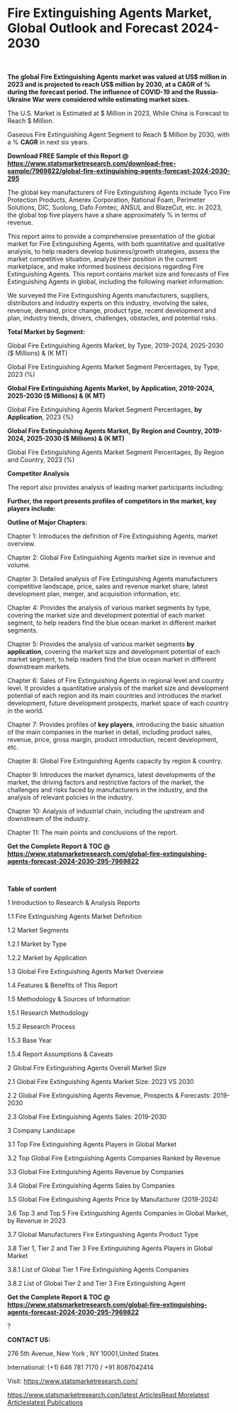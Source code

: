 <h1>Fire Extinguishing Agents Market, Global Outlook and Forecast 2024-2030</h1><br/><p><strong>The global Fire Extinguishing Agents market was valued at US$ million in 2023 and is projected to reach US$ million by 2030, at a <strong>CAGR</strong> of % during the forecast period. The influence of COVID-19 and the Russia-Ukraine War were considered while estimating market sizes.</strong></p>
 
 
 
 <p>The U.S. Market is Estimated at $ Million in 2023, While China is Forecast to Reach $ Million.</p>
 
 
 
 <p>Gaseous Fire Extinguishing Agent Segment to Reach $ Million by 2030, with a % <strong>CAGR</strong> in next six years.</p>
 
 
 
 <p><strong>Download FREE Sample of this Report @ <a href="https://www.statsmarketresearch.com/download-free-sample/7969822/global-fire-extinguishing-agents-forecast-2024-2030-295">https://www.statsmarketresearch.com/download-free-sample/7969822/global-fire-extinguishing-agents-forecast-2024-2030-295</a></strong></p>
 
 
 
 <p>The global key manufacturers of Fire Extinguishing Agents include Tyco Fire Protection Products, Amerex Corporation, National Foam, Perimeter Solutions, DIC, Suolong, Dafo Fomtec, ANSUL and BlazeCut, etc. in 2023, the global top five players have a share approximately % in terms of revenue.</p>
 
 
 
 <p>This report aims to provide a comprehensive presentation of the global market for Fire Extinguishing Agents, with both quantitative and qualitative analysis, to help readers develop business/growth strategies, assess the market competitive situation, analyze their position in the current marketplace, and make informed business decisions regarding Fire Extinguishing Agents. This report contains market size and forecasts of Fire Extinguishing Agents in global, including the following market information:</p>
 
 
 
 <p>We surveyed the Fire Extinguishing Agents manufacturers, suppliers, distributors and industry experts on this industry, involving the sales, revenue, demand, price change, product type, recent development and plan, industry trends, drivers, challenges, obstacles, and potential risks.</p>
 
 
 
 <p><strong>Total Market by Segment:</strong></p>
 
 
 
 <p>Global Fire Extinguishing Agents Market, by Type, 2019-2024, 2025-2030 ($ Millions) & (K MT)</p>
 
 
 
 <p>Global Fire Extinguishing Agents Market Segment Percentages, by Type, 2023 (%)</p>
 
 
 
 <p><strong>Global Fire Extinguishing Agents Market, <strong>by Application</strong>, 2019-2024, 2025-2030 ($ Millions) & (K MT)</strong></p>
 
 
 
 <p>Global Fire Extinguishing Agents Market Segment Percentages, <strong>by Application</strong>, 2023 (%)</p>
 
 
 
 <p><strong>Global Fire Extinguishing Agents Market, By Region and Country, 2019-2024, 2025-2030 ($ Millions) & (K MT)</strong></p>
 
 
 
 <p>Global Fire Extinguishing Agents Market Segment Percentages, By Region and Country, 2023 (%)</p>
 
 
 
 <p><strong>Competitor Analysis</strong></p>
 
 
 
 <p>The report also provides analysis of leading market participants including:</p>
 
 
 
 <p><strong>Further, the report presents profiles of competitors in the market, <strong>key players</strong> include:</strong></p>
 
 
 
 <p><strong>Outline of Major Chapters:</strong></p>
 
 
 
 <p>Chapter 1: Introduces the definition of Fire Extinguishing Agents, market overview.</p>
 
 
 
 <p>Chapter 2: Global Fire Extinguishing Agents market size in revenue and volume.</p>
 
 
 
 <p>Chapter 3: Detailed analysis of Fire Extinguishing Agents manufacturers competitive landscape, price, sales and revenue market share, latest development plan, merger, and acquisition information, etc.</p>
 
 
 
 <p>Chapter 4: Provides the analysis of various market segments by type, covering the market size and development potential of each market segment, to help readers find the blue ocean market in different market segments.</p>
 
 
 
 <p>Chapter 5: Provides the analysis of various market segments <strong>by application</strong>, covering the market size and development potential of each market segment, to help readers find the blue ocean market in different downstream markets.</p>
 
 
 
 <p>Chapter 6: Sales of Fire Extinguishing Agents in regional level and country level. It provides a quantitative analysis of the market size and development potential of each region and its main countries and introduces the market development, future development prospects, market space of each country in the world.</p>
 
 
 
 <p>Chapter 7: Provides profiles of <strong>key players</strong>, introducing the basic situation of the main companies in the market in detail, including product sales, revenue, price, gross margin, product introduction, recent development, etc.</p>
 
 
 
 <p>Chapter 8: Global Fire Extinguishing Agents capacity by region & country.</p>
 
 
 
 <p>Chapter 9: Introduces the market dynamics, latest developments of the market, the driving factors and restrictive factors of the market, the challenges and risks faced by manufacturers in the industry, and the analysis of relevant policies in the industry.</p>
 
 
 
 <p>Chapter 10: Analysis of industrial chain, including the upstream and downstream of the industry.</p>
 
 
 
 <p>Chapter 11: The main points and conclusions of the report.</p>
 
 
 
 <div><b>Get the Complete Report & TOC @ <a href="https://www.statsmarketresearch.com/global-fire-extinguishing-agents-forecast-2024-2030-295-7969822">https://www.statsmarketresearch.com/global-fire-extinguishing-agents-forecast-2024-2030-295-7969822</a></b></div>
 
 
 
 <p><br />
 
 <b>Table of content</b></p>
 
 
 
 <p>1 Introduction to Research & Analysis Reports<br />
 
 1.1 Fire Extinguishing Agents Market Definition<br />
 
 1.2 Market Segments<br />
 
 1.2.1 Market by Type<br />
 
 1.2.2 Market by Application<br />
 
 1.3 Global Fire Extinguishing Agents Market Overview<br />
 
 1.4 Features & Benefits of This Report<br />
 
 1.5 Methodology & Sources of Information<br />
 
 1.5.1 Research Methodology<br />
 
 1.5.2 Research Process<br />
 
 1.5.3 Base Year<br />
 
 1.5.4 Report Assumptions & Caveats<br />
 
 2 Global Fire Extinguishing Agents Overall Market Size<br />
 
 2.1 Global Fire Extinguishing Agents Market Size: 2023 VS 2030<br />
 
 2.2 Global Fire Extinguishing Agents Revenue, Prospects & Forecasts: 2019-2030<br />
 
 2.3 Global Fire Extinguishing Agents Sales: 2019-2030<br />
 
 3 Company Landscape<br />
 
 3.1 Top Fire Extinguishing Agents Players in Global Market<br />
 
 3.2 Top Global Fire Extinguishing Agents Companies Ranked by Revenue<br />
 
 3.3 Global Fire Extinguishing Agents Revenue by Companies<br />
 
 3.4 Global Fire Extinguishing Agents Sales by Companies<br />
 
 3.5 Global Fire Extinguishing Agents Price by Manufacturer (2019-2024)<br />
 
 3.6 Top 3 and Top 5 Fire Extinguishing Agents Companies in Global Market, by Revenue in 2023<br />
 
 3.7 Global Manufacturers Fire Extinguishing Agents Product Type<br />
 
 3.8 Tier 1, Tier 2 and Tier 3 Fire Extinguishing Agents Players in Global Market<br />
 
 3.8.1 List of Global Tier 1 Fire Extinguishing Agents Companies<br />
 
 3.8.2 List of Global Tier 2 and Tier 3 Fire Extinguishing Agent</p>
 
 
 
 <div><b>Get the Complete Report & TOC @ <a href="https://www.statsmarketresearch.com/global-fire-extinguishing-agents-forecast-2024-2030-295-7969822">https://www.statsmarketresearch.com/global-fire-extinguishing-agents-forecast-2024-2030-295-7969822</a></b></div>
 
 
 
 <p>? </p>
 
 
 
 <p><b>CONTACT US:</b><br />
 
 276 5th Avenue, New York , NY 10001,United States<br />
 
 International: (+1) 646 781 7170 / +91 8087042414<br />
 
 Visit: <a href="https://www.statsmarketresearch.com/">https://www.statsmarketresearch.com/</a><br />
 
 <a href="https://gyeongbokgung.com">https://www.statsmarketresearch.com/</a><a href="https://hallyeomaritime.com">latest Articles</a><a href="https://jingwansa.com">Read More</a><a href="https://nguoiviet.jp/">latest Articles</a><a href="https://www.intelmarketresearch.com/">latest Publications</a></p>
